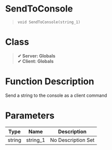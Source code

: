 # SendToConsole
> `void SendToConsole(string_1)`
# Class
> __✔ Server: Globals__  
> __✔ Client: Globals__  
# Function Description
Send a string to the console as a client command
# Parameters
Type|Name|Description
--|--|--
string|string_1|No Description Set
